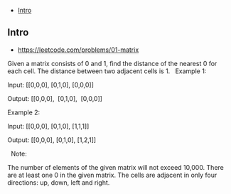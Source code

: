 - [Intro](#intro)

## Intro

- https://leetcode.com/problems/01-matrix

Given a matrix consists of 0 and 1, find the distance of the nearest 0 for each cell.
The distance between two adjacent cells is 1.
 
Example 1: 

Input:
[[0,0,0],
 [0,1,0],
 [0,0,0]]

Output:
[[0,0,0],
 [0,1,0],
 [0,0,0]]

Example 2: 

Input:
[[0,0,0],
 [0,1,0],
 [1,1,1]]

Output:
[[0,0,0],
 [0,1,0],
 [1,2,1]]

 
Note:

The number of elements of the given matrix will not exceed 10,000.
There are at least one 0 in the given matrix.
The cells are adjacent in only four directions: up, down, left and right.

